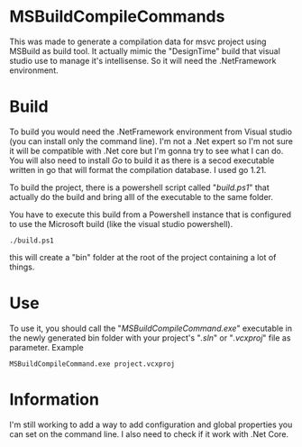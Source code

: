 # MSBuildCompileCommands

This was made to generate a compilation data for msvc project using MSBuild as build tool.
It actually mimic the "DesignTime" build that visual studio use to manage it's intellisense.
So it will need the .NetFramework environment.

# Build

To build you would need the .NetFramework environment from Visual studio (you can install only the command line).
I'm not a .Net expert so I'm not sure it will be compatible with .Net core but I'm gonna try to see what I can do.
You will also need to install _Go_ to build it as there is a secod executable written in go that will format the compilation database.
I used go 1.21.

To build the project, there is a powershell script called "_build.ps1_" that actually do the build and bring alll of the executable to the same folder.

You have to execute this build from a Powershell instance that is configured to use the Microsoft build (like the visual studio powershell).

```
./build.ps1
```

this will create a "bin" folder at the root of the project containing a lot of things.

# Use

To use it, you should call the "_MSBuildCompileCommand.exe_" executable in the newly generated bin folder with your project's "_.sln_" or "_.vcxproj_" file as parameter.
Example

```
MSBuildCompileCommand.exe project.vcxproj
```

# Information

I'm still working to add a way to add configuration and global properties you can set on the command line.
I also need to check if it work with .Net Core.